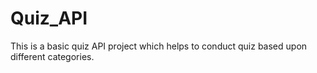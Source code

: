 # Quiz_API
This is a basic quiz API project which helps to conduct quiz based upon different categories.
